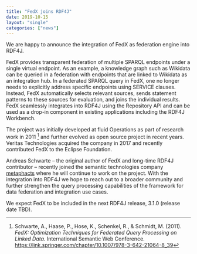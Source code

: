 ```yaml
---
title: "FedX joins RDF4J"
date: 2019-10-15
layout: "single"
categories: ["news"]
---
```

We are happy to announce the integration of FedX as federation engine into RDF4J.
 
FedX provides transparent federation of multiple SPARQL endpoints under a
single virtual endpoint. As an example, a knowledge graph such as Wikidata can
be queried in a federation with endpoints that are linked to Wikidata as an
integration hub. In a federated SPARQL query in FedX, one no longer needs to
explicitly address specific endpoints using SERVICE clauses. Instead, FedX
automatically selects relevant sources, sends statement patterns to these
sources for evaluation, and joins the individual results. FedX seamlessly
integrates into RDF4J using the Repository API and can be used as a drop-in
component in existing applications including the RDF4J Workbench.
 
 <!--more-->
The project was initially developed at fluid Operations as part of research
work in 2011 [^1] and further evolved as open source project in recent years.
Veritas Technologies acquired the company in 2017 and recently contributed FedX
to the Eclipse Foundation.
 
Andreas Schwarte – the original author of FedX and long-time RDF4J contributor
– recently joined the semantic technologies company [metaphacts](https://www.metaphacts.com/) where he will
continue to work on the project. With the integration into RDF4J we hope to
reach out to a broader community and further strengthen the query processing
capabilities of the framework for data federation and integration use cases.
 
We expect FedX to be included in the next RDF4J release, 3.1.0 (release date TBD).

[^1]: Schwarte, A., Haase, P., Hose, K., Schenkel, R., & Schmidt, M. (2011). _FedX: Optimization Techniques for Federated Query Processing on Linked Data._ International Semantic Web Conference. https://link.springer.com/chapter/10.1007/978-3-642-21064-8_39
